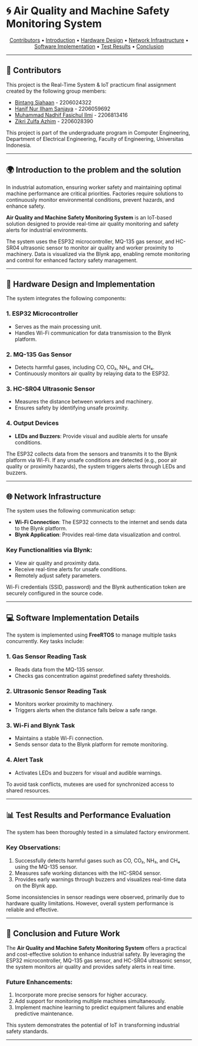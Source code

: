 # 🌀 Air Quality and Machine Safety Monitoring System

<p align="center">
  <a href="#contributors">Contributors</a> •
  <a href="#introduction-to-the-problem-and-the-solution">Introduction</a> •
  <a href="#hardware-design-and-implementation">Hardware Design</a> •
  <a href="#network-infrastructure">Network Infrastructure</a> •
  <a href="#software-implementation-details">Software Implementation</a> •
  <a href="#test-results-and-performance-evaluation">Test Results</a> •
  <a href="#conclusion-and-future-work">Conclusion</a>
</p>

---

## 📜 Contributors
This project is the Real-Time System & IoT practicum final assignment created by the following group members:

- [Bintang Siahaan](https://github.com/bintangsiahaan) - 2206024322  
- [Hanif Nur Ilham Sanjaya](https://github.com/Ashennwitch) - 2206059692  
- [Muhammad Nadhif Fasichul Ilmi](https://github.com/Nadhiefilmi) - 2206813416  
- [Zikri Zulfa Azhim](https://github.com/verszz) - 2206028390  

This project is part of the undergraduate program in Computer Engineering, Department of Electrical Engineering, Faculty of Engineering, Universitas Indonesia.

---

## 🌍 Introduction to the problem and the solution
In industrial automation, ensuring worker safety and maintaining optimal machine performance are critical priorities. Factories require solutions to continuously monitor environmental conditions, prevent hazards, and enhance safety.  

**Air Quality and Machine Safety Monitoring System** is an IoT-based solution designed to provide real-time air quality monitoring and safety alerts for industrial environments.  

The system uses the ESP32 microcontroller, MQ-135 gas sensor, and HC-SR04 ultrasonic sensor to monitor air quality and worker proximity to machinery. Data is visualized via the Blynk app, enabling remote monitoring and control for enhanced factory safety management.

---

## 🔧 Hardware Design and Implementation
The system integrates the following components:

### 1. **ESP32 Microcontroller**
- Serves as the main processing unit.
- Handles Wi-Fi communication for data transmission to the Blynk platform.

### 2. **MQ-135 Gas Sensor**
- Detects harmful gases, including CO, CO₂, NH₃, and CH₄.
- Continuously monitors air quality by relaying data to the ESP32.

### 3. **HC-SR04 Ultrasonic Sensor**
- Measures the distance between workers and machinery.
- Ensures safety by identifying unsafe proximity.

### 4. **Output Devices**
- **LEDs and Buzzers**: Provide visual and audible alerts for unsafe conditions.  

The ESP32 collects data from the sensors and transmits it to the Blynk platform via Wi-Fi. If any unsafe conditions are detected (e.g., poor air quality or proximity hazards), the system triggers alerts through LEDs and buzzers.

---

## 🌐 Network Infrastructure
The system uses the following communication setup:
- **Wi-Fi Connection**: The ESP32 connects to the internet and sends data to the Blynk platform.
- **Blynk Application**: Provides real-time data visualization and control.  

### Key Functionalities via Blynk:
- View air quality and proximity data.
- Receive real-time alerts for unsafe conditions.
- Remotely adjust safety parameters.  

Wi-Fi credentials (SSID, password) and the Blynk authentication token are securely configured in the source code.

---

## 💻 Software Implementation Details
The system is implemented using **FreeRTOS** to manage multiple tasks concurrently. Key tasks include:

### 1. **Gas Sensor Reading Task**
- Reads data from the MQ-135 sensor.
- Checks gas concentration against predefined safety thresholds.

### 2. **Ultrasonic Sensor Reading Task**
- Monitors worker proximity to machinery.
- Triggers alerts when the distance falls below a safe range.

### 3. **Wi-Fi and Blynk Task**
- Maintains a stable Wi-Fi connection.
- Sends sensor data to the Blynk platform for remote monitoring.

### 4. **Alert Task**
- Activates LEDs and buzzers for visual and audible warnings.  

To avoid task conflicts, mutexes are used for synchronized access to shared resources.

---

## 📊 Test Results and Performance Evaluation
The system has been thoroughly tested in a simulated factory environment.  

### Key Observations:
1. Successfully detects harmful gases such as CO, CO₂, NH₃, and CH₄ using the MQ-135 sensor.
2. Measures safe working distances with the HC-SR04 sensor.
3. Provides early warnings through buzzers and visualizes real-time data on the Blynk app.  

Some inconsistencies in sensor readings were observed, primarily due to hardware quality limitations. However, overall system performance is reliable and effective.

---

## 🔮 Conclusion and Future Work
The **Air Quality and Machine Safety Monitoring System** offers a practical and cost-effective solution to enhance industrial safety. By leveraging the ESP32 microcontroller, MQ-135 gas sensor, and HC-SR04 ultrasonic sensor, the system monitors air quality and provides safety alerts in real time.  

### Future Enhancements:
1. Incorporate more precise sensors for higher accuracy.
2. Add support for monitoring multiple machines simultaneously.
3. Implement machine learning to predict equipment failures and enable predictive maintenance.  

This system demonstrates the potential of IoT in transforming industrial safety standards.

---
